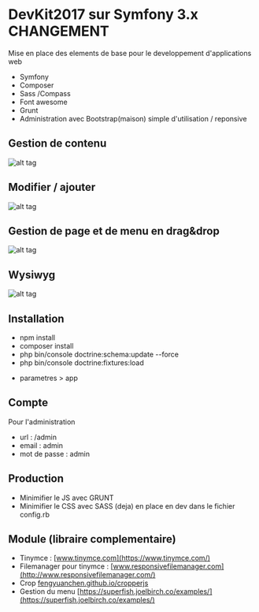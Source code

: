 # DevKit2017 sur Symfony 3.x CHANGEMENT



Mise en place des elements de base pour le developpement d'applications web


* Symfony
* Composer
* Sass
/Compass
* Font awesome
* Grunt
* Administration avec Bootstrap(maison) simple d'utilisation / reponsive



## Gestion de contenu

![alt tag](https://colocarts.com/gitimg/manager2.jpg)



## Modifier / ajouter

![alt tag](https://colocarts.com/gitimg/modifier2.jpg)



## Gestion de page et de menu en drag&drop

![alt tag](https://colocarts.com/gitimg/menu2.jpg)





## Wysiwyg

![alt tag](https://colocarts.com/gitimg/wysiwyg2.jpg)



## Installation

* npm install
* composer install
* php bin/console doctrine:schema:update --force
* php bin/console doctrine:fixtures:load
- parametres > app



## Compte
Pour l'administration

* url : /admin
* email : admin
* mot de passe : admin



## Production

* Minimifier le JS avec GRUNT
* Minimifier le CSS avec SASS (deja) en place en dev dans le fichier config.rb




## Module (libraire complementaire)

* Tinymce : [www.tinymce.com](https://www.tinymce.com/)
* Filemanager pour tinymce : [www.responsivefilemanager.com](http://www.responsivefilemanager.com/)
* Crop [fengyuanchen.github.io/cropperjs](https://fengyuanchen.github.io/cropperjs/)
* Gestion du menu [https://superfish.joelbirch.co/examples/](https://superfish.joelbirch.co/examples/)